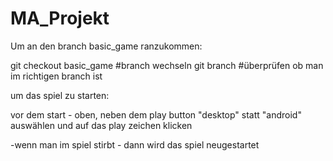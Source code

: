 # MA_Projekt



Um an den branch basic_game ranzukommen:

git checkout basic_game    #branch wechseln
git branch                 #überprüfen ob man im richtigen branch ist



um das spiel zu starten:


vor dem start - oben, neben dem play button "desktop" statt "android" auswählen und auf das play zeichen klicken


-wenn man im spiel stirbt - dann wird das spiel neugestartet
